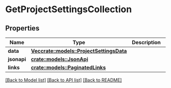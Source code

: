 # GetProjectSettingsCollection

## Properties

Name | Type | Description | Notes
------------ | ------------- | ------------- | -------------
**data** | [**Vec<crate::models::ProjectSettingsData>**](ProjectSettingsData.md) |  | 
**jsonapi** | [**crate::models::JsonApi**](JsonApi.md) |  | 
**links** | [**crate::models::PaginatedLinks**](PaginatedLinks.md) |  | 

[[Back to Model list]](../README.md#documentation-for-models) [[Back to API list]](../README.md#documentation-for-api-endpoints) [[Back to README]](../README.md)


